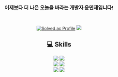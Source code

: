 
<div align=center>
  <h3>
    어제보다 더 나은 오늘을 바라는 개발자 윤민재입니다!
  </h3>
<br>

[![Solved.ac Profile](http://mazassumnida.wtf/api/v2/generate_badge?boj=w124564)](https://solved.ac/w124564/)
<a href="https://github.com/anuraghazra/github-readme-stats">
  <img src="https://github-readme-stats.vercel.app/api?username=yunsbob&show_icons=true&theme=material-palenight&hide_border=true&bg_color=000000&icon_color=fff&text_color=ffffff&title_color=ffffff&count_private=true" />
</a>

  <h2>
    💻 Skills
  </h2>
  <img src="https://img.shields.io/badge/java-007396?style=for-the-badge&logo=java&logoColor=white">
  <img src="https://img.shields.io/badge/python-3776AB?style=for-the-badge&logo=python&logoColor=white">
  <br>
  <img src="https://img.shields.io/badge/MariaDB-4479A1?style=for-the-badge&logo=MariaDB&logoColor=white"/>
  <img src="https://img.shields.io/badge/mysql-4479A1?style=for-the-badge&logo=mysql&logoColor=white"> 
  <br
  <img src="https://img.shields.io/badge/spring-6DB33F?style=for-the-badge&logo=spring&logoColor=white">
  <img src="https://img.shields.io/badge/SpringBoot-6DB33F?style=for-the-badge&logo=SpringBoot&logoColor=white">
  <img src="https://img.shields.io/badge/django-092E20?style=for-the-badge&logo=django&logoColor=white">
</div>
